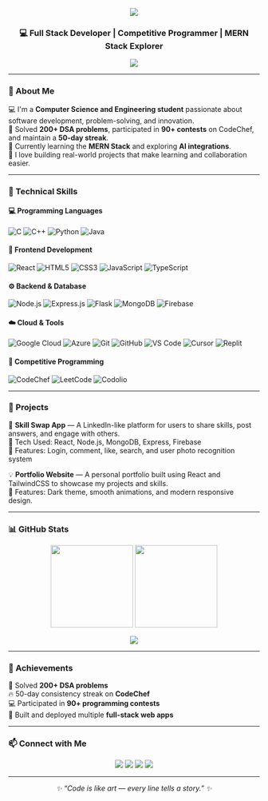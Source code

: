 <p align="center">
  <img src="https://capsule-render.vercel.app/api?type=rect&color=gradient&customColorList=0,2,2,5,30&height=90&section=header&text=👾%20SATHISH%20👾&fontSize=45&fontAlignY=40&animation=twinkling&fontColor=00FF00" />
</p>

<h3 align="center">💻 Full Stack Developer | Competitive Programmer | MERN Stack Explorer</h3>

<p align="center">
  <img src="https://readme-typing-svg.herokuapp.com/?font=JetBrains+Mono&size=20&duration=3000&pause=1000&color=00FF00&center=true&width=500&lines=Welcome+to+my+Cyber+World...;System+Online...;Deploying+New+Ideas+💡;Executing+Innovation+Protocol+🚀">
</p>


---

### 🧠 About Me

💻 I'm a **Computer Science and Engineering student** passionate about software development, problem-solving, and innovation.  
🎯 Solved **200+ DSA problems**, participated in **90+ contests** on CodeChef, and maintain a **50-day streak**.  
🚀 Currently learning the **MERN Stack** and exploring **AI integrations**.  
🌟 I love building real-world projects that make learning and collaboration easier.

---

### 🧩 Technical Skills

#### 💻 Programming Languages
![C](https://img.shields.io/badge/C-00599C?style=for-the-badge&logo=c&logoColor=white)
![C++](https://img.shields.io/badge/C++-00599C?style=for-the-badge&logo=cplusplus&logoColor=white)
![Python](https://img.shields.io/badge/Python-3776AB?style=for-the-badge&logo=python&logoColor=white)
![Java](https://img.shields.io/badge/Java-007396?style=for-the-badge&logo=openjdk&logoColor=white)

#### 🎨 Frontend Development
![React](https://img.shields.io/badge/React-20232A?style=for-the-badge&logo=react&logoColor=61DAFB)
![HTML5](https://img.shields.io/badge/HTML5-E34F26?style=for-the-badge&logo=html5&logoColor=white)
![CSS3](https://img.shields.io/badge/CSS3-1572B6?style=for-the-badge&logo=css3&logoColor=white)
![JavaScript](https://img.shields.io/badge/JavaScript-F7DF1E?style=for-the-badge&logo=javascript&logoColor=black)
![TypeScript](https://img.shields.io/badge/TypeScript-3178C6?style=for-the-badge&logo=typescript&logoColor=white)

#### ⚙️ Backend & Database
![Node.js](https://img.shields.io/badge/Node.js-43853D?style=for-the-badge&logo=node-dot-js&logoColor=white)
![Express.js](https://img.shields.io/badge/Express.js-404D59?style=for-the-badge)
![Flask](https://img.shields.io/badge/Flask-000000?style=for-the-badge&logo=flask&logoColor=white)
![MongoDB](https://img.shields.io/badge/MongoDB-4EA94B?style=for-the-badge&logo=mongodb&logoColor=white)
![Firebase](https://img.shields.io/badge/Firebase-FFCA28?style=for-the-badge&logo=firebase&logoColor=black)

#### ☁️ Cloud & Tools
![Google Cloud](https://img.shields.io/badge/Google_Cloud-4285F4?style=for-the-badge&logo=google-cloud&logoColor=white)
![Azure](https://img.shields.io/badge/Azure-0078D4?style=for-the-badge&logo=microsoft-azure&logoColor=white)
![Git](https://img.shields.io/badge/Git-F05032?style=for-the-badge&logo=git&logoColor=white)
![GitHub](https://img.shields.io/badge/GitHub-100000?style=for-the-badge&logo=github&logoColor=white)
![VS Code](https://img.shields.io/badge/VS%20Code-0078d7?style=for-the-badge&logo=visual-studio-code&logoColor=white)
![Cursor](https://img.shields.io/badge/Cursor-000000?style=for-the-badge&logo=cursor&logoColor=white)
![Replit](https://img.shields.io/badge/Replit-667881?style=for-the-badge&logo=replit&logoColor=white)

#### 🧠 Competitive Programming
![CodeChef](https://img.shields.io/badge/CodeChef-5B4638?style=for-the-badge&logo=codechef&logoColor=white)
![LeetCode](https://img.shields.io/badge/LeetCode-FFA116?style=for-the-badge&logo=leetcode&logoColor=black)
![Codolio](https://img.shields.io/badge/Codolio-000000?style=for-the-badge)

---

### 🧩 Projects
🧠 **Skill Swap App** — A LinkedIn-like platform for users to share skills, post answers, and engage with others.  
🔗 Tech Used: React, Node.js, MongoDB, Express, Firebase  
🎯 Features: Login, comment, like, search, and user photo recognition system  

💡 **Portfolio Website** — A personal portfolio built using React and TailwindCSS to showcase my projects and skills.  
🚀 Features: Dark theme, smooth animations, and modern responsive design.

---

### 📊 GitHub Stats

<p align="center">
  <img src="https://github-readme-stats.vercel.app/api?username=YOUR_USERNAME&show_icons=true&theme=tokyonight" height="165"/>
  <img src="https://github-readme-streak-stats.herokuapp.com/?user=YOUR_USERNAME&theme=tokyonight" height="165"/>
</p>

<p align="center">
  <img src="https://github-readme-stats.vercel.app/api/top-langs/?username=YOUR_USERNAME&layout=compact&theme=tokyonight" />
</p>

---

### 🌟 Achievements
🏅 Solved **200+ DSA problems**  
🔥 50-day consistency streak on **CodeChef**  
💻 Participated in **90+ programming contests**  
🚀 Built and deployed multiple **full-stack web apps**

---

### 📫 Connect with Me

<p align="center">
  <a href="YOUR_LINKEDIN_URL"><img src="https://img.shields.io/badge/LinkedIn-0A66C2?style=for-the-badge&logo=linkedin&logoColor=white"/></a>
  <a href="YOUR_PORTFOLIO_URL"><img src="https://img.shields.io/badge/Portfolio-000000?style=for-the-badge&logo=firefox&logoColor=white"/></a>
  <a href="YOUR_GMAIL_URL"><img src="https://img.shields.io/badge/Gmail-D14836?style=for-the-badge&logo=gmail&logoColor=white"/></a>
  <a href="YOUR_LEETCODE_URL"><img src="https://img.shields.io/badge/LeetCode-FFA116?style=for-the-badge&logo=leetcode&logoColor=black"/></a>
</p>

---

<p align="center">
  <i>✨ “Code is like art — every line tells a story.” ✨</i>
</p>
